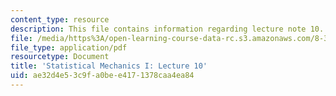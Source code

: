 ```yaml
---
content_type: resource
description: This file contains information regarding lecture note 10.
file: /media/https%3A/open-learning-course-data-rc.s3.amazonaws.com/8-333-statistical-mechanics-i-statistical-mechanics-of-particles-fall-2013/ae32d4e53c9fa0bee4171378caa4ea84_MIT8_333F13_Lec10.pdf
file_type: application/pdf
resourcetype: Document
title: 'Statistical Mechanics I: Lecture 10'
uid: ae32d4e5-3c9f-a0be-e417-1378caa4ea84
---
```

